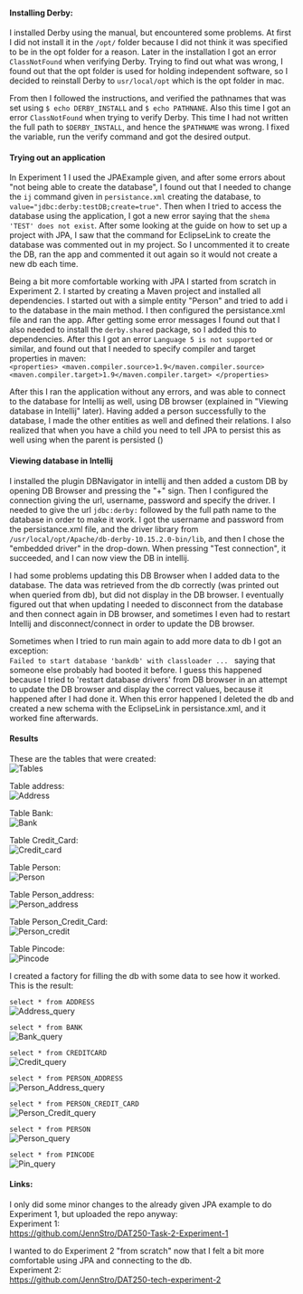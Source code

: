 #### Installing Derby: 

I installed Derby using the manual, but encountered some problems. At first I did not install it in the `/opt/` folder
because I did not think it was specified to be in the opt folder for a reason. Later in the installation
I got an error `ClassNotFound` when verifying Derby. Trying to find out what was wrong, I found out that the opt folder is used for 
holding independent software, so I decided to reinstall Derby to `usr/local/opt` which is the opt folder in mac. 

From then I followed the instructions, and verified the pathnames that was set using `$ echo DERBY_INSTALL` and `$ echo PATHNANE`. 
Also this time I got an error `ClassNotFound` when trying to verify Derby. This time I had not written the full path 
to `$DERBY_INSTALL`, and hence the `$PATHNAME` was wrong. I fixed the variable, run the verify command and got the desired 
output. 

#### Trying out an application   
In Experiment 1 I used the JPAExample given, and after some errors about "not being able to create the database", I found
out that I needed to change the `ij` command given in `persistance.xml` creating the database, to 
`value="jdbc:derby:testDB;create=true"`. Then when I tried to access the database using the application, I got a new error 
saying that the `shema 'TEST' does not exist`. After some looking at the guide on how to set up a project with JPA, I saw that
the command for EclipseLink to create the database was commented out in my project. So I uncommented it to create the DB, 
ran the app and commented it out again so it would not create a new db each time. 

Being a bit more comfortable working with JPA I started from scratch in Experiment 2. I started by creating a Maven project 
and installed all dependencies. I started out with a simple entity "Person" and tried to add i to the database in the main method. 
I then configured the persistance.xml file and ran the app. After getting some error messages I found out that I also needed to install the `derby.shared`
package, so I added this to dependencies. After this I got an error `Language 5 is not supported` or similar, and found out that 
I needed to specify compiler and target properties in maven:    
`<properties> <maven.compiler.source>1.9</maven.compiler.source> <maven.compiler.target>1.9</maven.compiler.target>
</properties>`   

After this I ran the application without any errors, and was able to connect to the database for Intellij as well, using 
DB browser (explained in "Viewing database in Intellij" later). Having added a person successfully to the 
database, I made the other entities as well and defined their relations. I also realized that when you
 have a child you need to tell JPA to persist this as well using when the parent is persisted ()

#### Viewing database in Intellij
I installed the plugin DBNavigator in intellij and then added a custom DB by opening DB Browser and pressing the "+" sign.
Then I configured the connection giving the url, username, password and specify the driver. I needed to give the url `jdbc:derby:` 
followed by the full path name to the database in order to make it work. I got the username and password from the persistance.xml file, 
and the driver library from `/usr/local/opt/Apache/db-derby-10.15.2.0-bin/lib`, and then I chose the "embedded driver" in the drop-down. 
When pressing "Test connection", it succeeded, and I can now view the DB in intellij. 

I had some problems updating this DB Browser when I added data to the database. The data was retrieved from the db correctly 
(was printed out when queried from db), but did not display in the DB browser. I eventually figured out that when updating 
I needed to disconnect from the database and then connect again in DB browser, and sometimes I even had to restart Intellij and
disconnect/connect in order to update the DB browser.

Sometimes when I tried to run main again to add more data to db I got an exception:  
`Failed to start database 'bankdb' with classloader ... ` saying that someone else probably had booted it before. I guess 
this happened because I tried to 'restart database drivers' from DB browser in an attempt to update the DB browser and display
the correct values, because it happened after I had done it. When this error happened I deleted the db and created a new schema 
with the EclipseLink in persistance.xml, and it worked fine afterwards. 

#### Results 

These are the tables that were created:   
![Tables](Screenshots/tables.png?raw=true)   

Table address:   
![Address](Screenshots/Address.png?raw=true)     

Table Bank:   
![Bank](Screenshots/bank.png?raw=true)        
  

Table Credit_Card:   
![Credit_card](Screenshots/creditcard.png?raw=true)       

Table Person:   
![Person](Screenshots/Person.png?raw=true)  

Table Person_address:   
![Person_address](Screenshots/Person_address.png?raw=true)     

Table Person_Credit_Card:   
![Person_credit](Screenshots/Person_Credit_card.png?raw=true)   

Table Pincode:   
![Pincode](Screenshots/Pincode.png?raw=true)         


I created a factory for filling the db with some data to see how it worked. This is the result: 

`select * from ADDRESS`    
![Address_query](Screenshots/Address_query.png?raw=true)      

`select * from BANK`   
![Bank_query](Screenshots/Bank_query.png?raw=true)

`select * from CREDITCARD`      
![Credit_query](Screenshots/creditcard_query.png?raw=true)  

`select * from PERSON_ADDRESS`      
![Person_Address_query](Screenshots/Person_Address_Query.png?raw=true)  

`select * from PERSON_CREDIT_CARD`     
![Person_Credit_query](Screenshots/Person_Creditcard_Query.png?raw=true)  


`select * from PERSON`     
![Person_query](Screenshots/Person_query.png?raw=true)  

`select * from PINCODE`     
![Pin_query](Screenshots/Pincode_Query.png?raw=true)  


#### Links:   

I only did some minor changes to the already given JPA example to do Experiment 1, 
but uploaded the repo anyway:   
Experiment 1:  
https://github.com/JennStro/DAT250-Task-2-Experiment-1   

I wanted to do Experiment 2 "from scratch" now that I felt a bit more comfortable using JPA and 
connecting to the db.    
Experiment 2:    
https://github.com/JennStro/DAT250-tech-experiment-2
 
 

 
 